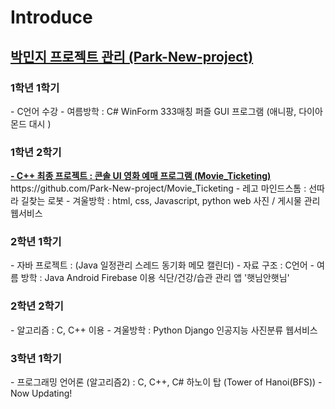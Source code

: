 # Introduce
<h2><u>박민지 프로젝트 관리 (Park-New-project)</u></h2>

<h3>1학년 1학기</h3>
 - C언어 수강
 - 여름방학 : C# WinForm 333매칭 퍼즐 GUI 프로그램 (애니팡, 다이아몬드 대시 )

<h3>1학년 2학기</h3>
 <b><a href=" https://github.com/Park-New-project/Movie_Ticketing"> - C++ 최종 프로젝트 : 콘솔 UI 영화 예매 프로그램 (Movie_Ticketing)</a></b><br>
  https://github.com/Park-New-project/Movie_Ticketing
 - 레고 마인드스톰 : 선따라 길찾는 로봇
 - 겨울방학 : html, css, Javascript, python web 사진 / 게시물 관리 웹서비스

<h3>2학년 1학기</h3>
 - 자바 프로젝트 : (Java 일정관리 스레드 동기화 메모 캘린더)
 - 자료 구조 : C언어
 - 여름 방학 :  Java Android Firebase 이용 식단/건강/습관 관리 앱 '햇님안햇님'

<h3>2학년 2학기</h3>
 - 알고리즘 : C, C++ 이용
 - 겨울방학 : Python Django 인공지능 사진분류 웹서비스

<h3>3학년 1학기</h3>
 - 프로그래밍 언어론 (알고리즘2) : C, C++, C# 하노이 탑 (Tower of Hanoi(BFS))
 - Now Updating!
